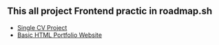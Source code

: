 ## This all project Frontend practic in roadmap.sh
  - [Single CV Project](https://roadmap.sh/projects/single-page-cv)
  - [Basic HTML Portfolio Website](https://roadmap.sh/projects/basic-html-website)
